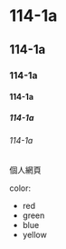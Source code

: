 # 114-1a
## 114-1a
### 114-1a
#### 114-1a
##### 114-1a
###### 114-1a
個人網頁

color:
- red
- green
- blue
- yellow
